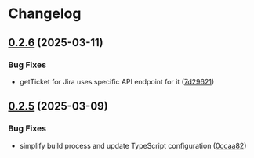 # Changelog

## [0.2.6](https://github.com/DXHeroes/mcp-devtools/compare/jira-v0.2.5...jira-v0.2.6) (2025-03-11)


### Bug Fixes

* getTicket for Jira uses specific API endpoint for it ([7d29621](https://github.com/DXHeroes/mcp-devtools/commit/7d2962192f3dfb42be6e19811157c71e6a5be76b))

## [0.2.5](https://github.com/DXHeroes/mcp-devtools/compare/jira-v0.2.4...jira-v0.2.5) (2025-03-09)


### Bug Fixes

* simplify build process and update TypeScript configuration ([0ccaa82](https://github.com/DXHeroes/mcp-devtools/commit/0ccaa82e2446010454d1a6f5563019d404a5a66f))
